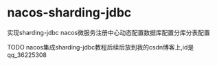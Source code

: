 # nacos-sharding-jdbc

实现sharding-jdbc nacos微服务注册中心动态配置数据库配置分库分表配置

TODO nacos集成sharding-jdbc教程后续后放到我的csdn博客上,id是qq_36225308
